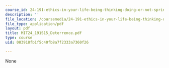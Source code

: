 ```yaml
---
course_id: 24-191-ethics-in-your-life-being-thinking-doing-or-not-spring-2015
description: ''
file_location: /coursemedia/24-191-ethics-in-your-life-being-thinking-doing-or-not-spring-2015/083918fb1f5c40fb8a7f2333a7360f26_MIT24_191S15_Deterrence.pdf
file_type: application/pdf
layout: pdf
title: MIT24_191S15_Deterrence.pdf
type: course
uid: 083918fb1f5c40fb8a7f2333a7360f26

---
```

None